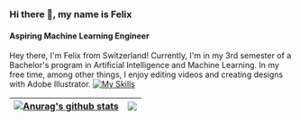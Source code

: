 ### Hi there 👋, my name is Felix
#### Aspiring Machine Learning Engineer
Hey there, I'm Felix from Switzerland! Currently, I'm in my 3rd semester of a Bachelor's program in Artificial Intelligence and Machine Learning. In my free time, among other things, I enjoy editing videos and creating designs with Adobe Illustrator.
[![My Skills](https://skillicons.dev/icons?i=py,java,js,html,css,lua,pr,ps,ai)](https://skillicons.dev)


| <a href="https://github.com/anuraghazra/github-readme-stats"><img align="center" src="https://github-readme-stats.vercel.app/api?username=GerberFelix&show_icons=true&include_all_commits=true&theme=radical&hide_border=true" alt="Anurag's github stats" /></a> | <a href="https://github.com/anuraghazra/github-readme-stats"><img align="center" src="https://github-readme-stats.vercel.app/api/top-langs/?username=GerberFelix&layout=compact&theme=radical&hide_border=true" /></a> |
| ------------- | ------------- |
